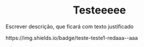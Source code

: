 <h1 align="center"> Testeeeee </h1>
<p align="justify"> Escrever descrição, que ficará com texto justificado </p>
https://img.shields.io/badge/teste-teste1-red<LABEL>aaa-<MESSAGE>-aaa<COLOR>

